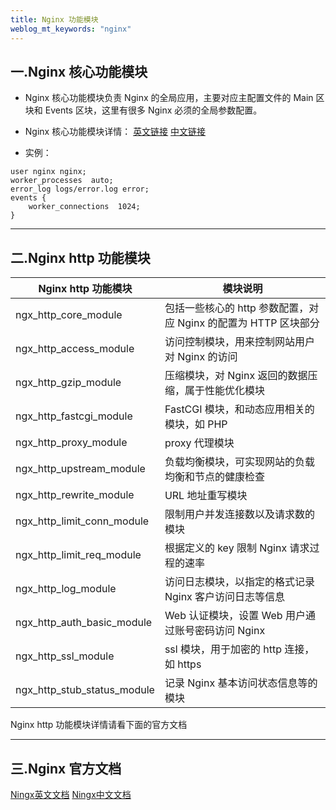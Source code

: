 ```yaml
---
title: Nginx 功能模块
weblog_mt_keywords: "nginx"
---
```


## 一.Nginx 核心功能模块
- Nginx 核心功能模块负责 Nginx 的全局应用，主要对应主配置文件的 Main 区块和 Events 区块，这里有很多  Nginx 必须的全局参数配置。

- Nginx 核心功能模块详情：
		[英文链接](http://nginx.org/en/docs/ngx_core_module.html)
		[中文链接](http://tengine.taobao.org/nginx_docs/cn/docs/ngx_core_module.html)

- 实例：

``` vim
user nginx nginx;
worker_processes  auto;
error_log logs/error.log error;
events {
    worker_connections  1024;
}
```


----------


## 二.Nginx http 功能模块

| Nginx http 功能模块| 模块说明|
| --- | --- |
| ngx_http_core_module | 包括一些核心的 http 参数配置，对应 Nginx 的配置为 HTTP 区块部分 |
| ngx_http_access_module | 访问控制模块，用来控制网站用户对 Nginx 的访问 |
| ngx_http_gzip_module | 压缩模块，对 Nginx 返回的数据压缩，属于性能优化模块 |
| ngx_http_fastcgi_module | FastCGI 模块，和动态应用相关的模块，如 PHP |
| ngx_http_proxy_module | proxy 代理模块 |
| ngx_http_upstream_module | 负载均衡模块，可实现网站的负载均衡和节点的健康检查 |
| ngx_http_rewrite_module | URL 地址重写模块 |
| ngx_http_limit_conn_module | 限制用户并发连接数以及请求数的模块 |
| ngx_http_limit_req_module | 根据定义的 key 限制 Nginx 请求过程的速率 |
| ngx_http_log_module | 访问日志模块，以指定的格式记录 Nginx 客户访问日志等信息 |
| ngx_http_auth_basic_module | Web 认证模块，设置 Web 用户通过账号密码访问 Nginx |
| ngx_http_ssl_module | ssl 模块，用于加密的 http 连接，如 https |
| ngx_http_stub_status_module | 记录 Nginx 基本访问状态信息等的模块 |

Nginx http 功能模块详情请看下面的官方文档



----------


## 三.Nginx 官方文档

[Ningx英文文档](http://nginx.org/en/docs/)
[Ningx中文文档](http://tengine.taobao.org/nginx_docs/cn/docs/)